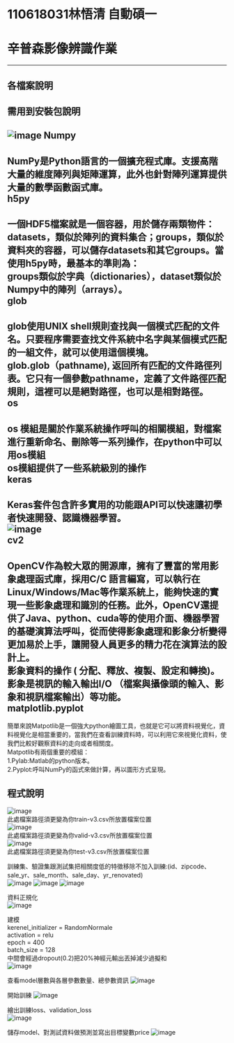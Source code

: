 # 110618031林悟清  自動碩一
辛普森影像辨識作業
=====
-----
各檔案說明
-------


需用到安裝包說明
------
![image](https://user-images.githubusercontent.com/94088141/147402850-cefd6a30-e848-4bb2-bfef-926a98f2628c.png)
Numpy
--------
NumPy是Python語言的一個擴充程式庫。支援高階大量的維度陣列與矩陣運算，此外也針對陣列運算提供大量的數學函數函式庫。\
h5py
-------
一個HDF5檔案就是一個容器，用於儲存兩類物件：datasets，類似於陣列的資料集合；groups，類似於資料夾的容器，可以儲存datasets和其它groups。當使用h5py時，最基本的準則為：\
groups類似於字典（dictionaries），dataset類似於Numpy中的陣列（arrays）。\
glob
-------
glob使用UNIX shell規則查找與一個模式匹配的文件名。只要程序需要查找文件系統中名字與某個模式匹配的一組文件，就可以使用這個模塊。 \
glob.glob（pathname), 返回所有匹配的文件路徑列表。它只有一個參數pathname，定義了文件路徑匹配規則，這裡可以是絕對路徑，也可以是相對路徑。\
os
-----
os 模組是關於作業系統操作呼叫的相關模組，對檔案進行重新命名、刪除等一系列操作，在python中可以用os模組\
os模組提供了一些系統級別的操作\
keras
------
Keras套件包含許多實用的功能跟API可以快速讓初學者快速開發、認識機器學習。\
![image](https://user-images.githubusercontent.com/94088141/147403879-641fb661-e7fc-4938-b8df-47c15de91bf1.png)\
cv2
-------
OpenCV作為較大眾的開源庫，擁有了豐富的常用影象處理函式庫，採用C/C 語言編寫，可以執行在Linux/Windows/Mac等作業系統上，能夠快速的實現一些影象處理和識別的任務。此外，OpenCV還提供了Java、python、cuda等的使用介面、機器學習的基礎演算法呼叫，從而使得影象處理和影象分析變得更加易於上手，讓開發人員更多的精力花在演算法的設計上。\
影象資料的操作 ( 分配、釋放、複製、設定和轉換)。 影象是視訊的輸入輸出I/O （檔案與攝像頭的輸入、影象和視訊檔案輸出）等功能。\
matplotlib.pyplot
-----------------
簡單來說Matpotlib是一個強大python繪圖工具，也就是它可以將資料視覺化，資料視覺化是相當重要的，當我們在查看訓練資料時，可以利用它來視覺化資料，使我們比較好觀察資料的走向或者相關度。\
Matpotlib有兩個重要的模組：\
1.Pylab:Matlab的python版本。\
2.Pyplot:呼叫NumPy的函式來做計算，再以圖形方式呈現。

程式說明
------
![image](https://user-images.githubusercontent.com/94088141/143763858-6c2184cf-cb5a-45ac-9b4b-8d9d33f1f1ce.png)\
此處檔案路徑須更變為你train-v3.csv所放置檔案位置\
![image](https://user-images.githubusercontent.com/94088141/143763935-ed05381b-a4fc-4865-917e-53cc35818ce3.png)\
此處檔案路徑須更變為你valid-v3.csv所放置檔案位置\
![image](https://user-images.githubusercontent.com/94088141/143763941-4e620bac-74dd-4897-8185-296139bcb934.png)\
此處檔案路徑須更變為你test-v3.csv所放置檔案位置

訓練集、驗證集跟測試集把相關度低的特徵移除不加入訓練:(id、zipcode、sale_yr、sale_month、sale_day、yr_renovated)\
![image](https://user-images.githubusercontent.com/94088141/143765610-58153fa4-187b-4440-a264-7836c3ae8f32.png)
![image](https://user-images.githubusercontent.com/94088141/143765620-8921c94f-68b0-430c-87d3-81a3d34be349.png)
![image](https://user-images.githubusercontent.com/94088141/143765630-8f71de2d-b6a5-4955-b0dd-d5624153200c.png)


資料正規化\
![image](https://user-images.githubusercontent.com/94088141/143765638-3b7db877-391c-404b-8f84-d0ac0e553488.png)

建模\
kerenel_initializer = RandomNormale\
activation = relu\
epoch = 400 \
batch_size = 128\
中間會經過dropout(0.2)把20%神經元輸出丟掉減少過擬和\
![image](https://user-images.githubusercontent.com/94088141/143765642-deb05f57-ec32-4e5e-a495-3981a94cf240.png)


查看model層數與各層參數數量、總參數資訊
![image](https://user-images.githubusercontent.com/94088141/143765649-aa33d335-5a23-4e6a-99ea-568f1b7a4114.png)

開始訓練
![image](https://user-images.githubusercontent.com/94088141/143765657-3b3d74cd-6b26-4a67-9e21-bfbf24dd294d.png)

繪出訓練loss、validation_loss\
![image](https://user-images.githubusercontent.com/94088141/143765666-931eff39-d776-43f0-8b2d-17635796135e.png)

儲存model、對測試資料做預測並寫出目標變數price
![image](https://user-images.githubusercontent.com/94088141/143765671-c04a270a-e918-4f2d-b8c3-bb71f1e5e139.png)



